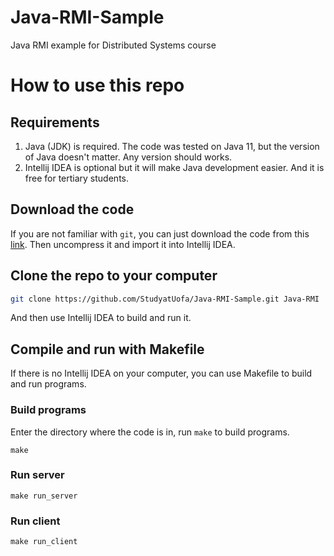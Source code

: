 # Java-RMI-Sample
Java RMI example for Distributed Systems course

# How to use this repo

## Requirements
1. Java (JDK) is required. The code was tested on Java 11, but the version of Java doesn't matter. Any version should works.
2. Intellij IDEA is optional but it will make Java development easier. And it is free for tertiary students.

## Download the code
If you are not familiar with `git`, you can just download the code from this [link](https://github.com/StudyatUofa/Java-RMI-Sample/archive/refs/heads/main.zip).
Then uncompress it and import it into Intellij IDEA.

## Clone the repo to your computer

```bash
git clone https://github.com/StudyatUofa/Java-RMI-Sample.git Java-RMI
```
And then use Intellij IDEA to build and run it.

## Compile and run with Makefile
If there is no Intellij IDEA on your computer, you can use Makefile to build and run programs.
### Build programs
Enter the directory where the code is in, run `make` to build programs.
```
make
```
### Run server
```
make run_server
```

### Run client
```
make run_client
```
